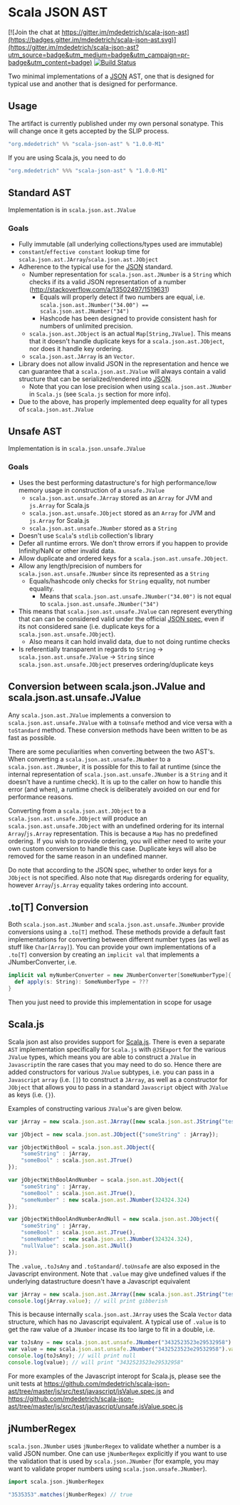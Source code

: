# Scala JSON AST

[![Join the chat at https://gitter.im/mdedetrich/scala-json-ast](https://badges.gitter.im/mdedetrich/scala-json-ast.svg)](https://gitter.im/mdedetrich/scala-json-ast?utm_source=badge&utm_medium=badge&utm_campaign=pr-badge&utm_content=badge)
[![Build Status](https://travis-ci.org/mdedetrich/scala-json-ast.svg?branch=master)](https://travis-ci.org/mdedetrich/scala-json-ast)

Two minimal implementations of a [JSON](https://en.wikipedia.org/wiki/JSON) AST, one that is designed for
typical use and another that is designed for performance.

## Usage

The artifact is currently published under my own personal sonatype. This will change once it gets
accepted by the SLIP process.

```scala
"org.mdedetrich" %% "scala-json-ast" % "1.0.0-M1"
```

If you are using Scala.js, you need to do

```scala
"org.mdedetrich" %%% "scala-json-ast" % "1.0.0-M1"
```

## Standard AST
Implementation is in `scala.json.ast.JValue`

### Goals
- Fully immutable (all underlying collections/types used are immutable)
- `constant`/`effective constant` lookup time for `scala.json.ast.JArray`/`scala.json.ast.JObject`
- Adherence to the typical use for the [JSON](https://en.wikipedia.org/wiki/JSON) standard.
    - Number representation for `scala.json.ast.JNumber` is a `String` which checks if its a valid JSON representation
      of a number (http://stackoverflow.com/a/13502497/1519631)
      - Equals will properly detect if two numbers are equal, i.e. `scala.json.ast.JNumber("34.00") == scala.json.ast.JNumber("34")`
      - Hashcode has been designed to provide consistent hash for numbers of unlimited precision.
    - `scala.json.ast.JObject` is an actual `Map[String,JValue]`. This means that it doesn't handle duplicate keys for a `scala.json.ast.JObject`,
    nor does it handle key ordering.
    - `scala.json.ast.JArray` is an `Vector`.
- Library does not allow invalid JSON in the representation and hence we can guarantee that a `scala.json.ast.JValue` will 
always contain a valid structure that can be serialized/rendered into [JSON](https://en.wikipedia.org/wiki/JSON). 
  - Note that you can lose precision when using `scala.json.ast.JNumber` in `Scala.js` (see `Scala.js` 
section for more info).
- Due to the above, has properly implemented deep equality for all types of `scala.json.ast.JValue`

## Unsafe AST
Implementation is in `scala.json.unsafe.JValue`

### Goals
- Uses the best performing datastructure's for high performance/low memory usage in construction of a `unsafe.JValue`
    - `scala.json.ast.unsafe.JArray` stored as an `Array` for JVM and `js.Array` for Scala.js
    - `scala.json.ast.unsafe.JObject` stored as an `Array` for JVM and `js.Array` for Scala.js
    - `scala.json.ast.unsafe.JNumber` stored as a `String`
- Doesn't use `Scala`'s `stdlib` collection's library
- Defer all runtime errors. We don't throw errors if you happen to provide Infinity/NaN or other invalid data.
- Allow duplicate and ordered keys for a `scala.json.ast.unsafe.JObject`.
- Allow any length/precision of numbers for `scala.json.ast.unsafe.JNumber` since its represented as a `String`
  - Equals/hashcode only checks for `String` equality, not number equality.
    - Means that `scala.json.ast.unsafe.JNumber("34.00")` is not equal to `scala.json.ast.unsafe.JNumber("34")`
- This means that `scala.json.ast.unsafe.JValue` can represent everything that can
can be considered valid under the official [JSON spec](https://www.ietf.org/rfc/rfc4627.txt), even if its not considered sane (i.e.
duplicate keys for a `scala.json.ast.unsafe.JObject`).
  - Also means it can hold invalid data, due to not doing runtime checks
- Is referentially transparent in regards to `String` -> `scala.json.ast.unsafe.JValue` -> `String` since `scala.json.ast.unsafe.JObject` 
  preserves ordering/duplicate keys

## Conversion between scala.json.JValue and scala.json.ast.unsafe.JValue

Any `scala.json.ast.JValue` implements a conversion to `scala.json.ast.unsafe.JValue` with a `toUnsafe` method and vice versa with a
`toStandard` method. These conversion methods have been written to be as fast as possible.

There are some peculiarities when converting between the two AST's. When converting a `scala.json.ast.unsafe.JNumber` to a 
`scala.json.ast.JNumber`, it is possible for this to fail at runtime (since the internal representation of 
`scala.json.ast.unsafe.JNumber` is a `String` and it doesn't have a runtime check). It is up to the caller on how to handle this error (and when), 
a runtime check is deliberately avoided on our end for performance reasons.

Converting from a `scala.json.ast.JObject` to a `scala.json.ast.unsafe.JObject` will produce 
an `scala.json.ast.unsafe.JObject` with an undefined ordering for its internal `Array`/`js.Array` representation.
This is because a `Map` has no predefined ordering. If you wish to provide ordering, you will either need
to write your own custom conversion to handle this case. Duplicate keys will also be removed for the same reason
in an undefined manner.

Do note that according to the JSON spec, whether to order keys for a `JObject` is not specified. Also note that `Map` 
disregards ordering for equality, however `Array`/`js.Array` equality takes ordering into account.

## .to[T] Conversion

Both `scala.json.ast.JNumber` and `scala.json.ast.unsafe.JNumber` provide conversions using a `.to[T]` method. These methods 
provide a default fast implementations for converting between different number types (as well
as stuff like `Char[Array]`). You can provide your own implementations of a `.to[T]` 
conversion by creating an `implicit val` that implements a JNumberConverter, i.e.

```scala
implicit val myNumberConverter = new JNumberConverter[SomeNumberType]{
  def apply(s: String): SomeNumberType = ???
}
```

Then you just need to provide this implementation in scope for usage

## Scala.js
Scala json ast also provides support for [Scala.js](https://github.com/scala-js/scala-js). 
There is even a separate `AST` implementation specifically for `Scala.js` with `@JSExport` for the various `JValue` types, 
which means you are able to construct a `JValue` in `Javascript`in the rare cases that you may need to do so. 
Hence there are added constructors for various `JValue` subtypes, i.e. you can pass in a `Javascript` `array` (i.e. `[]`) 
to construct a `JArray`, as well as a constructor for `JObject` that allows you to pass in a standard `Javascript` 
object with `JValue` as keys (i.e. `{}`).

Examples of constructing various `JValue`'s are given below.

```javascript
var jArray = new scala.json.ast.JArray([new scala.json.ast.JString("test")]);

var jObject = new scala.json.ast.JObject({"someString" : jArray});

var jObjectWithBool = scala.json.ast.JObject({
    "someString" : jArray,
    "someBool" : scala.json.ast.JTrue()
});

var jObjectWithBoolAndNumber = scala.json.ast.JObject({
    "someString" : jArray,
    "someBool" : scala.json.ast.JTrue(),
    "someNumber" : new scala.json.ast.JNumber(324324.324)
});

var jObjectWithBoolAndNumberAndNull = new scala.json.ast.JObject({
    "someString" : jArray,
    "someBool" : scala.json.ast.JTrue(),
    "someNumber" : new scala.json.ast.JNumber(324324.324),
    "nullValue": scala.json.ast.JNull()
});
```

The `.value`, `.toJsAny` and `.toStandard`/`.toUnsafe` are also exposed in the Javascript environment.
Note that `.value` may give undefined values if the underlying datastructure doesn't have a Javascript
equivalent

```javascript
var jArray = new scala.json.ast.JArray([new scala.json.ast.JString("test")]);
console.log(jArray.value); // will print gibberish
```

This is because internally `scala.json.ast.JArray` uses the Scala `Vector` data structure, which has
no Javascript equivalent. A typical use of `.value` is to get the raw value of a `JNumber`
incase its too large to fit in a double, i.e.

```javascript
var toJsAny = new scala.json.ast.unsafe.JNumber("3432523523e29532958").toJsAny;
var value = new scala.json.ast.unsafe.JNumber("3432523523e29532958").value;
console.log(toJsAny); // will print null
console.log(value); // will print "3432523523e29532958"
```

For more examples of the Javascript interopt for Scala.js, please see the unit tests at
https://github.com/mdedetrich/scala-json-ast/tree/master/js/src/test/javascript/jsValue.spec.js and
https://github.com/mdedetrich/scala-json-ast/tree/master/js/src/test/javascript/unsafe.jsValue.spec.js

## jNumberRegex
`scala.json.JNumber` uses `jNumberRegex` to validate whether a number is a valid
JSON number. One can use `jNumberRegex` explicitly if you want to use the validation that
is used by `scala.json.JNumber` (for example, you may want to validate proper numbers
using `scala.json.unsafe.JNumber`).

```scala
import scala.json.jNumberRegex

"3535353".matches(jNumberRegex) // true

```
